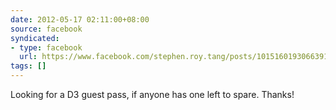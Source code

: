 ```yaml
---
date: 2012-05-17 02:11:00+08:00
source: facebook
syndicated:
- type: facebook
  url: https://www.facebook.com/stephen.roy.tang/posts/10151601930663912
tags: []
---
```


Looking for a D3 guest pass, if anyone has one left to spare. Thanks!